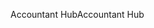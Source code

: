 <span data-ttu-id="06f2f-101">Accountant Hub</span><span class="sxs-lookup"><span data-stu-id="06f2f-101">Accountant Hub</span></span>
